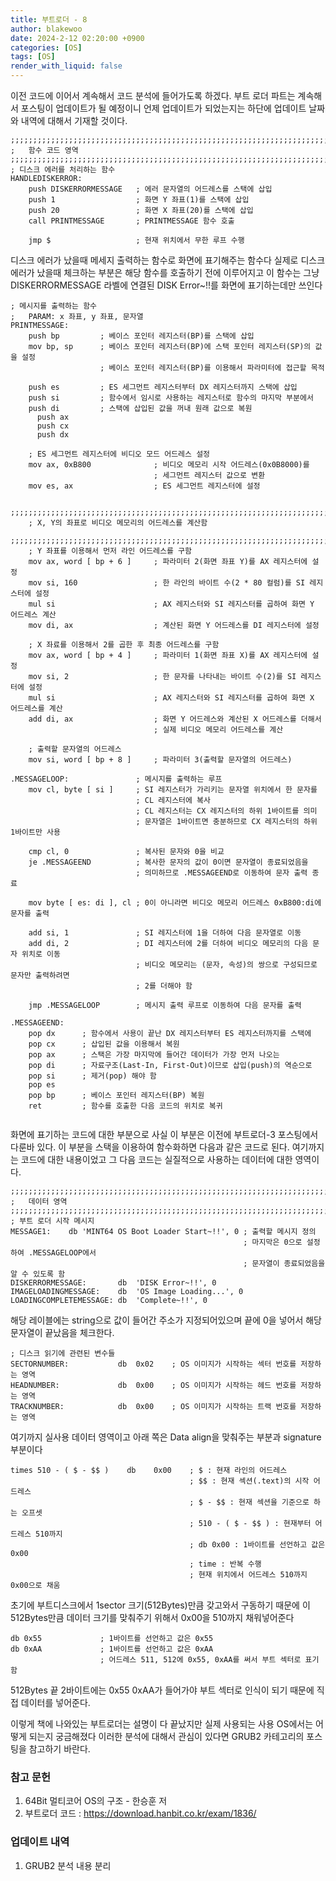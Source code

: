 ```yaml
---
title: 부트로더 - 8
author: blakewoo
date: 2024-2-12 02:20:00 +0900
categories: [OS]
tags: [OS]
render_with_liquid: false
---
```


이전 코드에 이어서 계속해서 코드 분석에 들어가도록 하겠다.
부트 로더 파트는 계속해서 포스팅이 업데이트가 될 예정이니
언제 업데이트가 되었는지는 하단에 업데이트 날짜와 내역에 대해서 기재할 것이다.

```	
;;;;;;;;;;;;;;;;;;;;;;;;;;;;;;;;;;;;;;;;;;;;;;;;;;;;;;;;;;;;;;;;;;;;;;;;;;;;;;;;
;	함수 코드 영역
;;;;;;;;;;;;;;;;;;;;;;;;;;;;;;;;;;;;;;;;;;;;;;;;;;;;;;;;;;;;;;;;;;;;;;;;;;;;;;;;
; 디스크 에러를 처리하는 함수	
HANDLEDISKERROR:
    push DISKERRORMESSAGE   ; 에러 문자열의 어드레스를 스택에 삽입
    push 1                  ; 화면 Y 좌표(1)를 스택에 삽입
    push 20                 ; 화면 X 좌표(20)를 스택에 삽입
    call PRINTMESSAGE       ; PRINTMESSAGE 함수 호출
	
    jmp $                   ; 현재 위치에서 무한 루프 수행

```
디스크 에러가 났을때 메세지 출력하는 함수로 화면에 표기해주는 함수다
실제로 디스크 에러가 났을때 체크하는 부분은 해당 함수를 호출하기 전에 이루어지고
이 함수는 그냥 DISKERRORMESSAGE 라벨에 연결된 DISK Error~!!를 화면에 표기하는데만 쓰인다

```
; 메시지를 출력하는 함수
;   PARAM: x 좌표, y 좌표, 문자열
PRINTMESSAGE:
    push bp         ; 베이스 포인터 레지스터(BP)를 스택에 삽입
    mov bp, sp      ; 베이스 포인터 레지스터(BP)에 스택 포인터 레지스터(SP)의 값을 설정
                    ; 베이스 포인터 레지스터(BP)를 이용해서 파라미터에 접근할 목적

    push es         ; ES 세그먼트 레지스터부터 DX 레지스터까지 스택에 삽입
    push si         ; 함수에서 임시로 사용하는 레지스터로 함수의 마지막 부분에서
    push di         ; 스택에 삽입된 값을 꺼내 원래 값으로 복원
	  push ax
	  push cx
	  push dx
	
	; ES 세그먼트 레지스터에 비디오 모드 어드레스 설정
    mov ax, 0xB800              ; 비디오 메모리 시작 어드레스(0x0B8000)를 
                                ; 세그먼트 레지스터 값으로 변환
    mov es, ax                  ; ES 세그먼트 레지스터에 설정
	
    ;;;;;;;;;;;;;;;;;;;;;;;;;;;;;;;;;;;;;;;;;;;;;;;;;;;;;;;;;;;;;;;;;;;;;;;;;;;;
    ; X, Y의 좌표로 비디오 메모리의 어드레스를 계산함
    ;;;;;;;;;;;;;;;;;;;;;;;;;;;;;;;;;;;;;;;;;;;;;;;;;;;;;;;;;;;;;;;;;;;;;;;;;;;;
	; Y 좌표를 이용해서 먼저 라인 어드레스를 구함
    mov ax, word [ bp + 6 ]     ; 파라미터 2(화면 좌표 Y)를 AX 레지스터에 설정
    mov si, 160                 ; 한 라인의 바이트 수(2 * 80 컬럼)를 SI 레지스터에 설정
    mul si                      ; AX 레지스터와 SI 레지스터를 곱하여 화면 Y 어드레스 계산
    mov di, ax                  ; 계산된 화면 Y 어드레스를 DI 레지스터에 설정
    
	; X 좌료를 이용해서 2를 곱한 후 최종 어드레스를 구함
    mov ax, word [ bp + 4 ]     ; 파라미터 1(화면 좌표 X)를 AX 레지스터에 설정
    mov si, 2                   ; 한 문자를 나타내는 바이트 수(2)를 SI 레지스터에 설정
    mul si                      ; AX 레지스터와 SI 레지스터를 곱하여 화면 X 어드레스를 계산
    add di, ax                  ; 화면 Y 어드레스와 계산된 X 어드레스를 더해서
                                ; 실제 비디오 메모리 어드레스를 계산
    
	; 출력할 문자열의 어드레스		
    mov si, word [ bp + 8 ]     ; 파라미터 3(출력할 문자열의 어드레스)
	
.MESSAGELOOP:               ; 메시지를 출력하는 루프
    mov cl, byte [ si ]     ; SI 레지스터가 가리키는 문자열 위치에서 한 문자를 
                            ; CL 레지스터에 복사
                            ; CL 레지스터는 CX 레지스터의 하위 1바이트를 의미
                            ; 문자열은 1바이트면 충분하므로 CX 레지스터의 하위 1바이트만 사용
    
    cmp cl, 0               ; 복사된 문자와 0을 비교
    je .MESSAGEEND          ; 복사한 문자의 값이 0이면 문자열이 종료되었음을
                            ; 의미하므로 .MESSAGEEND로 이동하여 문자 출력 종료

    mov byte [ es: di ], cl ; 0이 아니라면 비디오 메모리 어드레스 0xB800:di에 문자를 출력
    
    add si, 1               ; SI 레지스터에 1을 더하여 다음 문자열로 이동
    add di, 2               ; DI 레지스터에 2를 더하여 비디오 메모리의 다음 문자 위치로 이동
                            ; 비디오 메모리는 (문자, 속성)의 쌍으로 구성되므로 문자만 출력하려면
                            ; 2를 더해야 함

    jmp .MESSAGELOOP        ; 메시지 출력 루프로 이동하여 다음 문자를 출력
	
.MESSAGEEND:
    pop dx      ; 함수에서 사용이 끝난 DX 레지스터부터 ES 레지스터까지를 스택에
    pop cx      ; 삽입된 값을 이용해서 복원
    pop ax      ; 스택은 가장 마지막에 들어간 데이터가 가장 먼저 나오는 
    pop di      ; 자료구조(Last-In, First-Out)이므로 삽입(push)의 역순으로
    pop si      ; 제거(pop) 해야 함
	pop es
    pop bp      ; 베이스 포인터 레지스터(BP) 복원
    ret         ; 함수를 호출한 다음 코드의 위치로 복귀
	
```
화면에 표기하는 코드에 대한 부분으로 사실 이 부분은 이전에 부트로더-3 포스팅에서
다룬바 있다. 이 부분을 스택을 이용하여 함수화하면 다음과 같은 코드로 된다.
여기까지는 코드에 대한 내용이었고 그 다음 코드는 실질적으로 사용하는 데이터에 대한 영역이다.

```	
;;;;;;;;;;;;;;;;;;;;;;;;;;;;;;;;;;;;;;;;;;;;;;;;;;;;;;;;;;;;;;;;;;;;;;;;;;;;;;;;
;	데이터 영역
;;;;;;;;;;;;;;;;;;;;;;;;;;;;;;;;;;;;;;;;;;;;;;;;;;;;;;;;;;;;;;;;;;;;;;;;;;;;;;;;
; 부트 로더 시작 메시지
MESSAGE1:    db 'MINT64 OS Boot Loader Start~!!', 0 ; 출력할 메시지 정의
                                                    ; 마지막은 0으로 설정하여 .MESSAGELOOP에서 
                                                    ; 문자열이 종료되었음을 알 수 있도록 함
DISKERRORMESSAGE:		db	'DISK Error~!!', 0
IMAGELOADINGMESSAGE:	db	'OS Image Loading...', 0
LOADINGCOMPLETEMESSAGE:	db	'Complete~!!', 0

```
해당 레이블에는 string으로 값이 들어간 주소가 지정되어있으며 끝에 0을 넣어서 해당 문자열이 끝났음을 체크한다.

```
; 디스크 읽기에 관련된 변수들
SECTORNUMBER:           db  0x02    ; OS 이미지가 시작하는 섹터 번호를 저장하는 영역
HEADNUMBER:             db  0x00    ; OS 이미지가 시작하는 헤드 번호를 저장하는 영역
TRACKNUMBER:            db  0x00    ; OS 이미지가 시작하는 트랙 번호를 저장하는 영역
```
여기까지 실사용 데이터 영역이고 아래 쪽은 Data align을 맞춰주는 부분과 signature 부분이다

```    
times 510 - ( $ - $$ )    db    0x00    ; $ : 현재 라인의 어드레스
                                        ; $$ : 현재 섹션(.text)의 시작 어드레스
                                        ; $ - $$ : 현재 섹션을 기준으로 하는 오프셋
                                        ; 510 - ( $ - $$ ) : 현재부터 어드레스 510까지
                                        ; db 0x00 : 1바이트를 선언하고 값은 0x00
                                        ; time : 반복 수행
                                        ; 현재 위치에서 어드레스 510까지 0x00으로 채움
```
초기에 부트디스크에서 1sector 크기(512Bytes)만큼 갖고와서 구동하기 때문에 이 512Bytes만큼
데이터 크기를 맞춰주기 위해서 0x00을 510까지 채워넣어준다
```
db 0x55             ; 1바이트를 선언하고 값은 0x55
db 0xAA             ; 1바이트를 선언하고 값은 0xAA
                    ; 어드레스 511, 512에 0x55, 0xAA를 써서 부트 섹터로 표기함
```
512Bytes 끝 2바이트에는 0x55 0xAA가 들어가야 부트 섹터로 인식이 되기 때문에 직접 데이터를 넣어준다.

이렇게 책에 나와있는 부트로더는 설명이 다 끝났지만 실제 사용되는 사용 OS에서는 어떻게 되는지 궁금해졌다
이러한 분석에 대해서 관심이 있다면 GRUB2 카테고리의 포스팅을 참고하기 바란다.

### 참고 문헌
1. 64Bit 멀티코어 OS의 구조 - 한승훈 저
2. 부트로더 코드 : https://download.hanbit.co.kr/exam/1836/

### 업데이트 내역
1. GRUB2 분석 내용 분리
